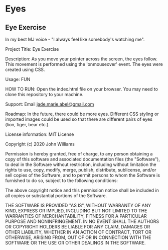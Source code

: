 # Eyes

## Eye Exercise

In my best MJ voice - "I always feel like somebody's watching me".

Project Title: Eye Exercise

Description: As you move your pointer across the screen, the eyes follow. This movement is performed using the 'onmouseover' event. The eyes were created using CSS.

Usage: FUN

HOW TO RUN: Open the index.html file on your browser. You may need to clone this repository to your machine.

Support: Email jade.marie.abel@gmail.com

Roadmap: In the future, there could be more eyes. Different CSS styling or imported images could be used so that there are different pairs of eyes (lion, tiger, bear etc.).

License information:
MIT License

Copyright (c) 2020 John Williams

Permission is hereby granted, free of charge, to any person obtaining a copy
of this software and associated documentation files (the "Software"), to deal
in the Software without restriction, including without limitation the rights
to use, copy, modify, merge, publish, distribute, sublicense, and/or sell
copies of the Software, and to permit persons to whom the Software is
furnished to do so, subject to the following conditions:

The above copyright notice and this permission notice shall be included in all
copies or substantial portions of the Software.

THE SOFTWARE IS PROVIDED "AS IS", WITHOUT WARRANTY OF ANY KIND, EXPRESS OR
IMPLIED, INCLUDING BUT NOT LIMITED TO THE WARRANTIES OF MERCHANTABILITY,
FITNESS FOR A PARTICULAR PURPOSE AND NONINFRINGEMENT. IN NO EVENT SHALL THE
AUTHORS OR COPYRIGHT HOLDERS BE LIABLE FOR ANY CLAIM, DAMAGES OR OTHER
LIABILITY, WHETHER IN AN ACTION OF CONTRACT, TORT OR OTHERWISE, ARISING FROM,
OUT OF OR IN CONNECTION WITH THE SOFTWARE OR THE USE OR OTHER DEALINGS IN THE
SOFTWARE.
